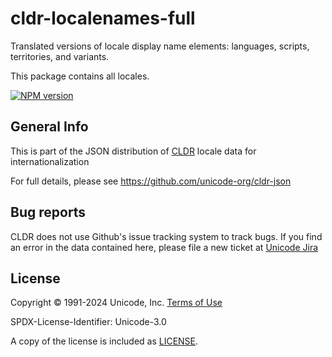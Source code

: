 # cldr-localenames-full

Translated versions of locale display name elements: languages, scripts, territories, and variants.

This package contains all locales.


[![NPM version](https://img.shields.io/npm/v/cldr-localenames-full.svg?style=flat)](https://www.npmjs.org/package/cldr-localenames-full)

## General Info

This is part of the JSON distribution of [CLDR](https://cldr.unicode.org/)
locale data for internationalization

For full details, please see <https://github.com/unicode-org/cldr-json>

## Bug reports

CLDR does not use Github's issue tracking system to track bugs.  If you find an error in
the data contained here, please file a new ticket at [Unicode Jira](https://unicode-org.atlassian.net/projects/CLDR/issues)

## License

Copyright © 1991-2024 Unicode, Inc.
[Terms of Use](http://www.unicode.org/copyright.html)

SPDX-License-Identifier: Unicode-3.0

A copy of the license is included as [LICENSE](./LICENSE).
